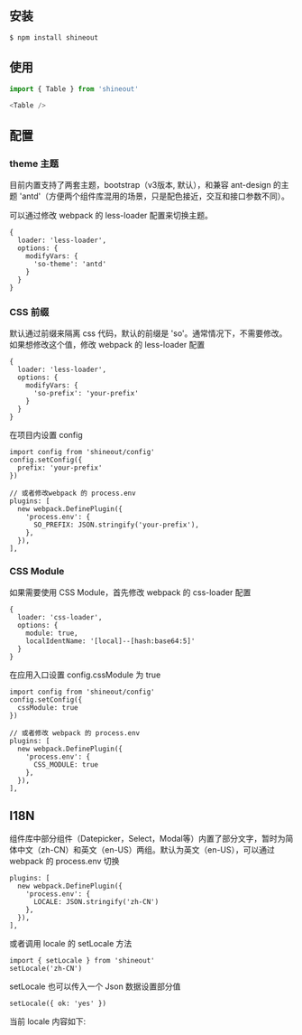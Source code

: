 ## 安装
```
$ npm install shineout
```

## 使用
``` js
import { Table } from 'shineout'

<Table />
```

## 配置

### theme 主题

目前内置支持了两套主题，bootstrap（v3版本, 默认），和兼容 ant-design 的主题 'antd'（方便两个组件库混用的场景，只是配色接近，交互和接口参数不同）。

可以通过修改 webpack 的 less-loader 配置来切换主题。
```
{
  loader: 'less-loader',
  options: {
    modifyVars: {
      'so-theme': 'antd'
    }
  }
}
```

### CSS 前缀

默认通过前缀来隔离 css 代码，默认的前缀是 'so'。通常情况下，不需要修改。如果想修改这个值，修改 webpack 的 less-loader 配置
```
{
  loader: 'less-loader',
  options: {
    modifyVars: {
      'so-prefix': 'your-prefix'
    }
  }
}
``` 

在项目内设置 config

```
import config from 'shineout/config'
config.setConfig({
  prefix: 'your-prefix'
})
```
```
// 或者修改webpack 的 process.env
plugins: [
  new webpack.DefinePlugin({
    'process.env': {
      SO_PREFIX: JSON.stringify('your-prefix'),
    },
  }),
],
```

### CSS Module

如果需要使用 CSS Module，首先修改 webpack 的 css-loader 配置
```
{
  loader: 'css-loader',
  options: {
    module: true,
    localIdentName: '[local]--[hash:base64:5]'
  }
}
```

在应用入口设置 config.cssModule 为 true
```
import config from 'shineout/config'
config.setConfig({
  cssModule: true
})

```
```
// 或者修改 webpack 的 process.env
plugins: [
  new webpack.DefinePlugin({
    'process.env': {
      CSS_MODULE: true
    },
  }),
],
```


## I18N

组件库中部分组件（Datepicker，Select，Modal等）内置了部分文字，暂时为简体中文（zh-CN）和英文（en-US）两组。默认为英文（en-US），可以通过 webpack 的 process.env 切换
```
plugins: [
  new webpack.DefinePlugin({
    'process.env': {
      LOCALE: JSON.stringify('zh-CN')
    },
  }),
],
```

或者调用 locale 的 setLocale 方法

```
import { setLocale } from 'shineout'
setLocale('zh-CN')
```

setLocale 也可以传入一个 Json 数据设置部分值

```
setLocale({ ok: 'yes' })
```

当前 locale 内容如下:

<example name="locale" />